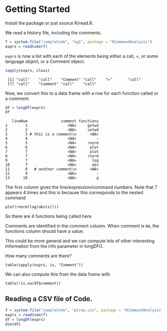 # Getting Started

Install the package or just source R/read.R.


We read a history file, including the comments.
```r
f = system.file("sampleCode", "eg1", package = "RCommandAnalysis")
exprs = readCode(f)
```
`exprs` is now a list with each of the elements
being either a call, =, or some language object, 
or a Comment object.
```r
sapply(exprs, class)
```
```
 [1] "call"    "call"    "Comment" "call"    "="       "call"   
 [7] "call"    "Comment" "call"    "call"   
```

Now, we convert this to a data frame with a row for each function
called or a comment:
```r
df = longDF(exprs)
df
```

```
   lineNum               comment functions
1        1                  <NA>     getwd
2        2                  <NA>     setwd
3        3 # this is a comment\n      <NA>
4        4                  <NA>         :
5        5                  <NA>     rnorm
6        6                  <NA>      plot
7        7                  <NA>      plot
8        7                  <NA>     rnorm
9        7                  <NA>       log
10       7                  <NA>       abs
11       8   # another comment\n      <NA>
12       9                  <NA>         :
13      10                  <NA>         q
```

The first column gives the line/expression/command numbers.
Note that 7 appears 4 times and this is because
this corresponds to the nested command
```
plot(rnorm(log(abs(x))))
```
So there are 4 functions being called here.


Comments are identified in the comment column.
When comment is `NA`, the functions column should have a value.

This could be more general and we can compute
lots of other interesting information from the
info parameter in longDF().


How many comments are there?
```
table(sapply(exprs, is, "Comment"))
```
We can also compute this from the data frame with
```
table(!is.na(df$comment))
```

## Reading a CSV file of Code.
```r
f = system.file("sampleCode", "p1raw.csv", package = "RCommandAnalysis")
exprs = readCode(f)
df = longDF(exprs)
dim(df)
```

